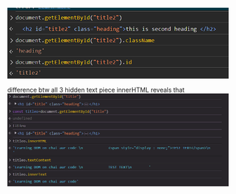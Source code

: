 ![alt text](image-1.png)


difference btw all 3
hidden text piece
innerHTML reveals that
![alt text](image.png)
